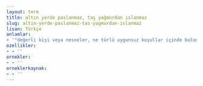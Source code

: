 ```yaml
---
layout: term
title: altın yerde paslanmaz, taş yağmurdan ıslanmaz
slug: altin-yerde-paslanmaz-tas-yagmurdan-islanmaz
lisan: Türkçe
anlamlar:
- '"değerli kişi veya nesneler, ne türlü uygunsuz koşullar içinde bulunurlarsa bulunsunlar değerlerini ve niteliklerini yitirmezler" anlamında kullanılan bir söz'
ozellikler:
- - ''
ornekler:
- - ''
orneklerkaynak:
- - ''
---
```

